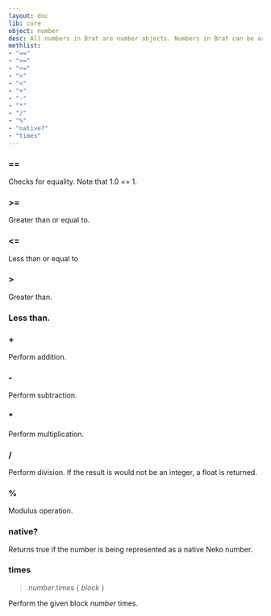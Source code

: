 ```yaml
---
layout: doc
lib: core
object: number 
desc: All numbers in Brat are number objects. Numbers in Brat can be arbitrarily large and are backed by the GNU MP Bignum library. However, integers than can fit in Neko's native 31-bit integers will use the native type for performance reasons, but will automatically convert between native and Bignum types.
methlist:
- "=="
- ">="
- "<="
- ">"
- "<"
- "+"
- "-"
- "*"
- "/"
- "%"
- "native?"
- "times"
---
```


### ==

Checks for equality. Note that 1.0 == 1.

### >=

Greater than or equal to.

### <=

Less than or equal to

### >

Greater than.

### Less than.

### \+

Perform addition.

### \-

Perform subtraction.

### \*

Perform multiplication.

### /

Perform division. If the result is would not be an integer, a float is returned.

### %

Modulus operation.

### native?

Returns true if the number is being represented as a native Neko number.

### times
>_number_.times { _block_ }

Perform the given block _number_ times.
